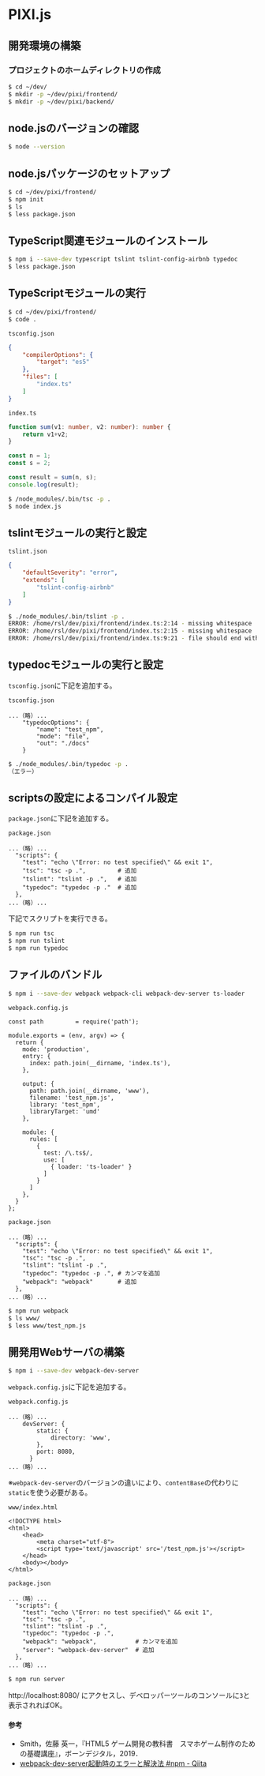 # PIXI.js

## 開発環境の構築

### プロジェクトのホームディレクトリの作成
```bash
$ cd ~/dev/
$ mkdir -p ~/dev/pixi/frontend/
$ mkdir -p ~/dev/pixi/backend/
```

## node.jsのバージョンの確認
```bash
$ node --version
```

## node.jsパッケージのセットアップ
```bash
$ cd ~/dev/pixi/frontend/
$ npm init
$ ls
$ less package.json
```

## TypeScript関連モジュールのインストール
```bash
$ npm i --save-dev typescript tslint tslint-config-airbnb typedoc
$ less package.json
```

## TypeScriptモジュールの実行
```bash
$ cd ~/dev/pixi/frontend/
$ code .
```

`tsconfig.json`
```json
{
    "compilerOptions": {
        "target": "es5"
    },
    "files": [
        "index.ts"
    ]
}
```

`index.ts`
```ts
function sum(v1: number, v2: number): number {
    return v1+v2;
}

const n = 1;
const s = 2;

const result = sum(n, s);
console.log(result);
```

```bash
$ /node_modules/.bin/tsc -p .
$ node index.js
```

## tslintモジュールの実行と設定
`tslint.json`
```json
{
    "defaultSeverity": "error",
    "extends": [
        "tslint-config-airbnb"
    ]
}
```

```bash
$ ./node_modules/.bin/tslint -p .
ERROR: /home/rsl/dev/pixi/frontend/index.ts:2:14 - missing whitespace
ERROR: /home/rsl/dev/pixi/frontend/index.ts:2:15 - missing whitespace
ERROR: /home/rsl/dev/pixi/frontend/index.ts:9:21 - file should end with a newline
```

## typedocモジュールの実行と設定
`tsconfig.json`に下記を追加する。

`tsconfig.json`
```
...（略）...
    "typedocOptions": {
        "name": "test_npm",
        "mode": "file",
        "out": "./docs"
    }
```

```bash
$ ./node_modules/.bin/typedoc -p .
（エラー）
```

## scriptsの設定によるコンパイル設定
`package.json`に下記を追加する。

`package.json`
```
...（略）...
  "scripts": {
    "test": "echo \"Error: no test specified\" && exit 1",
    "tsc": "tsc -p .",         # 追加
    "tslint": "tslint -p .",   # 追加
    "typedoc": "typedoc -p ."  # 追加
  },
...（略）...
```

下記でスクリプトを実行できる。
```bash
$ npm run tsc
$ npm run tslint
$ npm run typedoc
```

## ファイルのバンドル
```bash
$ npm i --save-dev webpack webpack-cli webpack-dev-server ts-loader
```

`webpack.config.js`
```
const path         = require('path');

module.exports = (env, argv) => {
  return {
    mode: 'production',
    entry: {
      index: path.join(__dirname, 'index.ts'),
    },

    output: {
      path: path.join(__dirname, 'www'),
      filename: 'test_npm.js',
      library: 'test_npm',
      libraryTarget: 'umd'
    },

    module: {
      rules: [
        {
          test: /\.ts$/,
          use: [
            { loader: 'ts-loader' }
          ]
        }
      ]
    },
  }
};
```

`package.json`
```
...（略）...
  "scripts": {
    "test": "echo \"Error: no test specified\" && exit 1",
    "tsc": "tsc -p .",
    "tslint": "tslint -p .",
    "typedoc": "typedoc -p .", # カンマを追加
    "webpack": "webpack"       # 追加
  },
...（略）...
```

```bash
$ npm run webpack
$ ls www/
$ less www/test_npm.js
```

## 開発用Webサーバの構築
```bash
$ npm i --save-dev webpack-dev-server
```

`webpack.config.js`に下記を追加する。

`webpack.config.js`
```
...（略）...
    devServer: {
        static: {
            directory: 'www',
        },
        port: 8080,
      }
...（略）...
```

※`webpack-dev-server`のバージョンの違いにより、`contentBase`の代わりに`static`を使う必要がある。


`www/index.html`
```
<!DOCTYPE html>
<html>
    <head>
        <meta charset="utf-8">
        <script type='text/javascript' src='/test_npm.js'></script>
    </head>
    <body></body>
</html>
```

`package.json`
```
...（略）...
  "scripts": {
    "test": "echo \"Error: no test specified\" && exit 1",
    "tsc": "tsc -p .",
    "tslint": "tslint -p .",
    "typedoc": "typedoc -p .",
    "webpack": "webpack",           # カンマを追加
    "server": "webpack-dev-server"  # 追加
  },
...（略）...
```

```bash
$ npm run server
```

http://localhost:8080/ にアクセスし、デベロッパーツールのコンソールに`3`と表示されればOK。

#### 参考
- Smith，佐藤 英一，『HTML5 ゲーム開発の教科書　スマホゲーム制作のための基礎講座』，ボーンデジタル，2019．
- [webpack-dev-server起動時のエラーと解決法 #npm - Qiita](https://qiita.com/yosyosyoyoyo/items/84b921d8baa73b232755)

